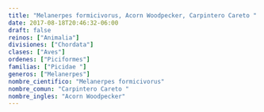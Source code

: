 ```yaml
---
title: "Melanerpes formicivorus, Acorn Woodpecker, Carpintero Careto "
date: 2017-08-18T20:46:32-06:00
draft: false
reinos: ["Animalia"]
divisiones: ["Chordata"]
clases: ["Aves"]
ordenes: ["Piciformes"]
familias: ["Picidae "]
generos: ["Melanerpes"]
nombre_cientifico: "Melanerpes formicivorus"
nombre_comun: "Carpintero Careto "
nombre_ingles: "Acorn Woodpecker"
---
```

